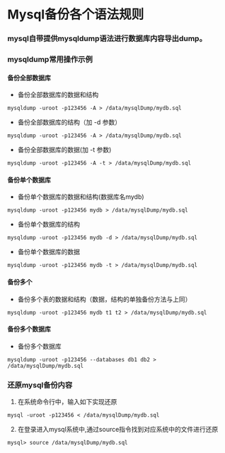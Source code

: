 # Mysql备份各个语法规则
### mysql自带提供mysqldump语法进行数据库内容导出dump。
### mysqldump常用操作示例
#### 备份全部数据库
- 备份全部数据库的数据和结构
```
mysqldump -uroot -p123456 -A > /data/mysqlDump/mydb.sql
```
- 备份全部数据库的结构（加 -d 参数）
```
mysqldump -uroot -p123456 -A > /data/mysqlDump/mydb.sql
```
- 备份全部数据库的数据(加 -t 参数)
```
mysqldump -uroot -p123456 -A -t > /data/mysqlDump/mydb.sql
```
#### 备份单个数据库
- 备份单个数据库的数据和结构(数据库名mydb)
```
mysqldump -uroot -p123456 mydb > /data/mysqlDump/mydb.sql
```
- 备份单个数据库的结构
```
mysqldump -uroot -p123456 mydb -d > /data/mysqlDump/mydb.sql
```
- 备份单个数据库的数据
```
mysqldump -uroot -p123456 mydb -t > /data/mysqlDump/mydb.sql
```
#### 备份多个
- 备份多个表的数据和结构（数据，结构的单独备份方法与上同）
```
mysqldump -uroot -p123456 mydb t1 t2 > /data/mysqlDump/mydb.sql
```
#### 备份多个数据库
- 备份多个数据库
```
mysqldump -uroot -p123456 --databases db1 db2 > /data/mysqlDump/mydb.sql
```
### 还原mysql备份内容
1. 在系统命令行中，输入如下实现还原
```
mysql -uroot -p123456 < /data/mysqlDump/mydb.sql
```
2. 在登录进入mysql系统中,通过source指令找到对应系统中的文件进行还原
```
mysql> source /data/mysqlDump/mydb.sql
```